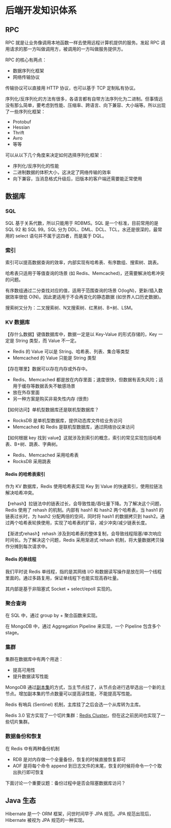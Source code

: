 # 后端开发知识体系

## RPC
RPC 就是让业务像调用本地函数一样去使用远程计算机提供的服务。发起 RPC 调用请求的那一方叫做调用方，被调用的一方叫做服务提供方。

RPC 的核心有两点：
- 数据序列化框架
- 网络传输协议

传输协议可以直接用 HTTP 协议，也可以基于 TCP 定制私有协议。

序列化/反序列化的方法有很多，各语言都有自带方法序列化为二进制。但事情远没有那么简单，要考虑到性能、压缩率、跨语言、向下兼容、大小端等。所以出现了一些序列化框架：
- Protobuf
- Hessian
- Thrift
- Avro
- 等等

可以从以下几个角度来决定如何选择序列化框架：
- 序列化/反序列化的性能
- 二进制数据的体积大小，这决定了网络传输的效率
- 向下兼容，当消息格式升级后，旧版本的客户端还需要能正常使用

## 数据库
### SQL
SQL 基于关系代数，所以只能用于 RDBMS。SQL 是一个标准，目前常用的是 SQL 92 和 SQL 99。SQL 分为 DDL、DML、DCL、TCL，水还是很深的，最常用的 select 语句并不属于这四者，而是属于 DQL。

### 索引
索引可以提高数据查询的效率，内部实现有哈希表、有序数组、搜索树、跳表。

哈希表只适用于等值查询的场景 (如 Redis、Memcached)，还需要解决哈希冲突的问题。

有序数组通过二分查找对应的值，适用于范围查询的场景 O(logN)，更新/插入数据效率很低 O(N)。因此更适用于不会再变化的静态数据 (如世界人口历史数据)。

搜索树又分为：二叉搜索树、N叉搜索树、红黑树、B+树、LSM。

### KV 数据库

【存什么数据】键值数据库中，数据一定是以 Key-Value 的形式存储的，Key 一定是 String 类型，而 Value 不一定。
- Redis 的 Value 可以是 String、哈希表、列表、集合等类型
- Memcached 的 Value 只能是 String 类型

【存在哪里】数据可以存在内存或外存中。
- Redis、Memcached 都是放在内存里面；速度很快，但数据有丢失风险；适用于缓存等数据丢失不敏感场景
- 放在外存里面
- 另一种方案是购买非易失性内存 (很贵)

【如何访问】单机型数据库还是联机型数据库？
- RocksDB 是单机型数据库，提供动态库文件给业务访问
- Memcached 和 Redis 是联机型数据库，通过网络协议来访问

【如何根据 key 找到 value】这就涉及到索引的概念，索引的常见实现包括哈希表、B+树、跳表、字典树。
- Redis、Memcached 采用哈希表
- RocksDB 采用跳表

#### Redis 的哈希表索引
作为 KV 数据库，Redis 使用哈希表实现 Key 到 Value 的快速索引，使用拉链法解决哈希冲突。

【rehash】拉链法中的链表过长，会导致性能/吞吐量下降。为了解决这个问题，Redis 使用了 rehash 的机制。内部有 hash1 和 hash2 两个哈希表，当 hash1 的链表过长时，为 hash2 分配两倍的空间，同时将 hash1 的数据拷贝到 hash2。通过两个哈希表轮换使用，实现了哈希表的扩容，减少冲突/减少链表长度。

【渐进式rehash】rehash 涉及到哈希表的整体复制，会导致线程阻塞/单次响应时间长。为了解决这个问题，Redis 采用渐进式 rehash 机制，将大量数据拷贝操作分摊到每次请求中。

#### Redis 的单线程
我们平时说 Redis 单线程，指的是其网络 I/O 和数据读写操作是放在同一个线程里面的。通过多路复用，保证单线程下也能实现高吞吐量。

其内部是基于非阻塞式 Socket + select/epoll 实现的。

### 聚合查询
在 SQL 中，通过 group by + 聚合函数来实现。

在 MongoDB 中，通过 Aggregation Pipeline 来实现，一个 Pipeline 包含多个 stage。

### 集群
集群在数据库中有两个用途：
- 提高可用性
- 提升数据读写性能

MongoDB 通过[副本集](https://docs.mongodb.com/manual/replication/)的方式，当主节点挂了，从节点会进行选举选出一个新的主节点。增加副本集的节点数量可以提高读性能，不能提高写性能。

Redis 有哨兵 (Sentinel) 机制，主库挂了之后会选一个从库转为主库。

Redis 3.0 官方实现了一个切片集群：[Redis Cluster](https://redis.io/topics/cluster-spec)。但在这之前民间也实现了一些切片集群。

### 数据备份和恢复
在 Redis 中有两种备份机制
- RDB 是对内存做一个全量备份，恢复的时候直接恢复即可
- AOF 是将每个命令 append 到日志文件的末尾，恢复的时候将命令一个个取出执行即可恢复

下面讨论一个重要议题：备份过程中是否会阻塞数据库访问？

## Java 生态
Hibernate 是一个 ORM 框架，问世时间早于 JPA 规范。JPA 规范出现后，Hibernate 被视为 JPA 规范的一种实现。
